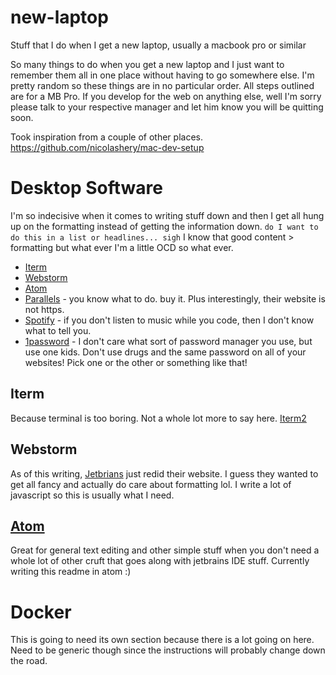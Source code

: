 # new-laptop
Stuff that I do when I get a new laptop, usually a macbook pro or similar

So many things to do when you get a new laptop and I just want to remember them all in one place without having to go somewhere else.  I'm pretty random so these things are in no particular order.  All steps outlined are for a MB Pro.  If you develop for the web on anything else, well I'm sorry please talk to your respective manager and let him know you will be quitting soon.

Took inspiration from a couple of other places. https://github.com/nicolashery/mac-dev-setup

# Desktop Software

I'm so indecisive when it comes to writing stuff down and then I get all hung up on the formatting instead of getting the information down. `do I want to do this in a list or headlines... sigh`  I know that good content > formatting but what ever I'm a little OCD so what ever.

- [Iterm](#iterm)
- [Webstorm](#webstorm)
- [Atom](#atom)
- [Parallels](http://www.parallels.com) - you know what to do.  buy it.  Plus interestingly, their website is not https.
- [Spotify](https://www.spotify.com/us/) - if you don't listen to music while you code, then I don't know what to tell you.
- [1password](https://agilebits.com/onepassword) - I don't care what sort of password manager you use, but use one kids.  Don't use drugs and the same password on all of your websites!  Pick one or the other or something like that!

## Iterm

Because terminal is too boring.  Not a whole lot more to say here. [Iterm2](https://www.iterm2.com)

## Webstorm

As of this writing, [Jetbrians](https://www.jetbrains.com) just redid their website.  I guess they wanted to get all fancy and actually do care about formatting lol.  I write a lot of javascript so this is usually what I need.

## [Atom](https://atom.io)

Great for general text editing and other simple stuff when you don't need a whole lot of other cruft that goes along with jetbrains IDE stuff.  Currently writing this readme in atom :)

# Docker

This is going to need its own section because there is a lot going on here.  Need to be generic though since the instructions will probably change down the road.
